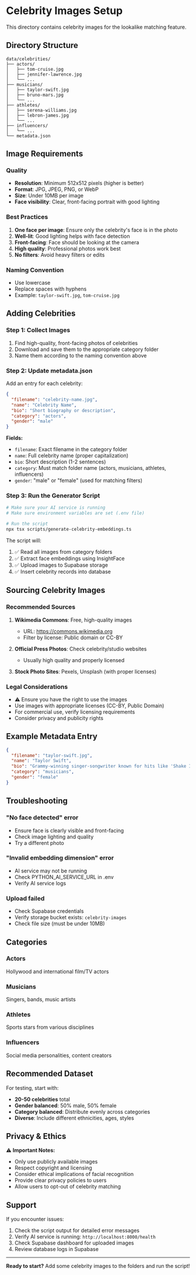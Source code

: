 # Celebrity Images Setup

This directory contains celebrity images for the lookalike matching feature.

## Directory Structure

```
data/celebrities/
├── actors/
│   ├── tom-cruise.jpg
│   ├── jennifer-lawrence.jpg
│   └── ...
├── musicians/
│   ├── taylor-swift.jpg
│   ├── bruno-mars.jpg
│   └── ...
├── athletes/
│   ├── serena-williams.jpg
│   ├── lebron-james.jpg
│   └── ...
├── influencers/
│   └── ...
└── metadata.json
```

## Image Requirements

### Quality
- **Resolution**: Minimum 512x512 pixels (higher is better)
- **Format**: JPG, JPEG, PNG, or WebP
- **Size**: Under 10MB per image
- **Face visibility**: Clear, front-facing portrait with good lighting

### Best Practices
1. **One face per image**: Ensure only the celebrity's face is in the photo
2. **Well-lit**: Good lighting helps with face detection
3. **Front-facing**: Face should be looking at the camera
4. **High quality**: Professional photos work best
5. **No filters**: Avoid heavy filters or edits

### Naming Convention
- Use lowercase
- Replace spaces with hyphens
- Example: `taylor-swift.jpg`, `tom-cruise.jpg`

## Adding Celebrities

### Step 1: Collect Images
1. Find high-quality, front-facing photos of celebrities
2. Download and save them to the appropriate category folder
3. Name them according to the naming convention above

### Step 2: Update metadata.json
Add an entry for each celebrity:

```json
{
  "filename": "celebrity-name.jpg",
  "name": "Celebrity Name",
  "bio": "Short biography or description",
  "category": "actors",
  "gender": "male"
}
```

**Fields:**
- `filename`: Exact filename in the category folder
- `name`: Full celebrity name (proper capitalization)
- `bio`: Short description (1-2 sentences)
- `category`: Must match folder name (actors, musicians, athletes, influencers)
- `gender`: "male" or "female" (used for matching filters)

### Step 3: Run the Generator Script

```bash
# Make sure your AI service is running
# Make sure environment variables are set (.env file)

# Run the script
npx tsx scripts/generate-celebrity-embeddings.ts
```

The script will:
1. ✅ Read all images from category folders
2. ✅ Extract face embeddings using InsightFace
3. ✅ Upload images to Supabase storage
4. ✅ Insert celebrity records into database

## Sourcing Celebrity Images

### Recommended Sources
1. **Wikimedia Commons**: Free, high-quality images
   - URL: https://commons.wikimedia.org
   - Filter by license: Public domain or CC-BY

2. **Official Press Photos**: Check celebrity/studio websites
   - Usually high quality and properly licensed

3. **Stock Photo Sites**: Pexels, Unsplash (with proper licenses)

### Legal Considerations
- ⚠️ Ensure you have the right to use the images
- Use images with appropriate licenses (CC-BY, Public Domain)
- For commercial use, verify licensing requirements
- Consider privacy and publicity rights

## Example Metadata Entry

```json
{
  "filename": "taylor-swift.jpg",
  "name": "Taylor Swift",
  "bio": "Grammy-winning singer-songwriter known for hits like 'Shake It Off'",
  "category": "musicians",
  "gender": "female"
}
```

## Troubleshooting

### "No face detected" error
- Ensure face is clearly visible and front-facing
- Check image lighting and quality
- Try a different photo

### "Invalid embedding dimension" error
- AI service may not be running
- Check PYTHON_AI_SERVICE_URL in .env
- Verify AI service logs

### Upload failed
- Check Supabase credentials
- Verify storage bucket exists: `celebrity-images`
- Check file size (must be under 10MB)

## Categories

### Actors
Hollywood and international film/TV actors

### Musicians
Singers, bands, music artists

### Athletes
Sports stars from various disciplines

### Influencers
Social media personalities, content creators

## Recommended Dataset

For testing, start with:
- **20-50 celebrities** total
- **Gender balanced**: 50% male, 50% female
- **Category balanced**: Distribute evenly across categories
- **Diverse**: Include different ethnicities, ages, styles

## Privacy & Ethics

⚠️ **Important Notes:**
- Only use publicly available images
- Respect copyright and licensing
- Consider ethical implications of facial recognition
- Provide clear privacy policies to users
- Allow users to opt-out of celebrity matching

## Support

If you encounter issues:
1. Check the script output for detailed error messages
2. Verify AI service is running: `http://localhost:8000/health`
3. Check Supabase dashboard for uploaded images
4. Review database logs in Supabase

---

**Ready to start?** Add some celebrity images to the folders and run the script!
